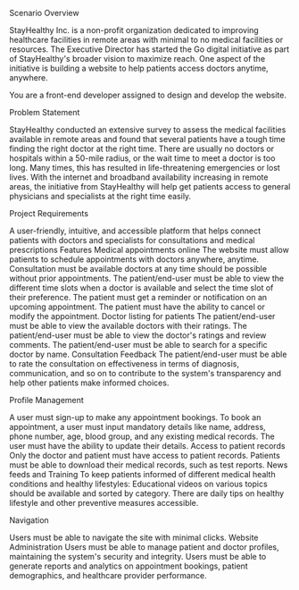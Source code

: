 Scenario Overview

StayHealthy Inc. is a non-profit organization dedicated to improving healthcare facilities in remote areas with minimal to no medical facilities or resources. The Executive Director has started the Go digital initiative as part of StayHealthy's broader vision to maximize reach. One aspect of the initiative is building a website to help patients access doctors anytime, anywhere.

You are a front-end developer assigned to design and develop the website.



Problem Statement

StayHealthy conducted an extensive survey to assess the medical facilities available in remote areas and found that several patients have a tough time finding the right doctor at the right time. There are usually no doctors or hospitals within a 50-mile radius, or the wait time to meet a doctor is too long. Many times, this has resulted in life-threatening emergencies or lost lives.
With the internet and broadband availability increasing in remote areas, the initiative from StayHealthy will help get patients access to general physicians and specialists at the right time easily.

Project Requirements

A user-friendly, intuitive, and accessible platform that helps connect patients with doctors and specialists for consultations and medical prescriptions
Features
Medical appointments online
The website must allow patients to schedule appointments with doctors anywhere, anytime.
Consultation must be available doctors at any time should be possible without prior appointments.
The patient/end-user must be able to view the different time slots when a doctor is available and select the time slot of their preference.
The patient must get a reminder or notification on an upcoming appointment.
The patient must have the ability to cancel or modify the appointment.
Doctor listing for patients
The patient/end-user must be able to view the available doctors with their ratings.
The patient/end-user must be able to view the doctor's ratings and review comments.
The patient/end-user must be able to search for a specific doctor by name.
Consultation Feedback
The patient/end-user must be able to rate the consultation on effectiveness in terms of diagnosis, communication, and so on to contribute to the system's transparency and help other patients make informed choices.


Profile Management

A user must sign-up to make any appointment bookings.
To book an appointment, a user must input mandatory details like name, address, phone number, age, blood group, and any existing medical records.
The user must have the ability to update their details.
Access to patient records
Only the doctor and patient must have access to patient records.
Patients must be able to download their medical records, such as test reports.
News feeds and Training
To keep patients informed of different medical health conditions and healthy lifestyles:
Educational videos on various topics should be available and sorted by category.
There are daily tips on healthy lifestyle and other preventive measures accessible.

Navigation

Users must be able to navigate the site with minimal clicks.
Website Administration
Users must be able to manage patient and doctor profiles, maintaining the system's security and integrity.
Users must be able to generate reports and analytics on appointment bookings, patient demographics, and healthcare provider performance.